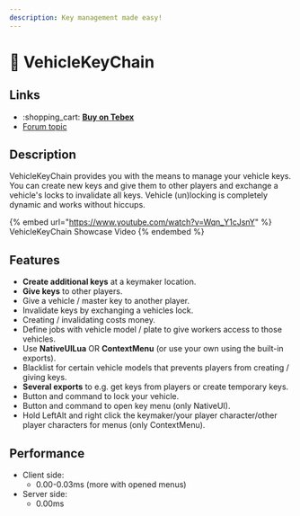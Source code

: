 ```yaml
---
description: Key management made easy!
---
```


# 🔑 VehicleKeyChain

## Links

* :shopping\_cart: [**Buy on Tebex**](https://kiminazes-script-gems.tebex.io/package/4524211)
* [Forum topic](https://forum.cfx.re/t/release-vehicle-key-chain-v4-1-4-esx-qb/3319563)

## Description

VehicleKeyChain provides you with the means to manage your vehicle keys. You can create new keys and give them to other players and exchange a vehicle's locks to invalidate all keys. Vehicle (un)locking is completely dynamic and works without hiccups.

{% embed url="https://www.youtube.com/watch?v=Wqn_Y1cJsnY" %}
VehicleKeyChain Showcase Video
{% endembed %}

## Features

* **Create additional keys** at a keymaker location.
* **Give keys** to other players.
* Give a vehicle / master key to another player.
* Invalidate keys by exchanging a vehicles lock.
* Creating / invalidating costs money.
* Define jobs with vehicle model / plate to give workers access to those vehicles.
* Use **NativeUILua** OR **ContextMenu** (or use your own using the built-in exports).
* Blacklist for certain vehicle models that prevents players from creating / giving keys.
* **Several exports** to e.g. get keys from players or create temporary keys.
* Button and command to lock your vehicle.
* Button and command to open key menu (only NativeUI).
* Hold LeftAlt and right click the keymaker/your player character/other player characters for menus (only ContextMenu).

## Performance

* Client side:
  * 0.00-0.03ms (more with opened menus)
* Server side:
  * 0.00ms
